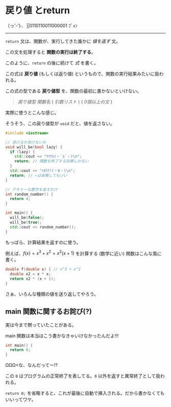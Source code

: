 # 戻り値 とreturn

（っ'-')╮ =͟͟͞͞0110110011000001 ﾌﾞｫﾝ

---

`return` 文は、関数が、実行してきた誰かに *値を返す* 文。

この文を処理すると **関数の実行は終了する**。


このように、`return` の後に続けて *式* を書く。

この式は **戻り値** (もしくは返り値) というもので、関数の実行結果みたいに扱われる。

この式の型である **戻り値型** を、関数の最初に書かないといけない。

> *戻り値型* *関数名* ( *引数リスト* ) { *0個以上の文* }

実際に使うとこんな感じ。

そうそう、この戻り値型が `void` だと、値を返さない。

```cpp
#include <iostream>

// 怠けるか怠けないか
void will_be(bool lazy) {
  if (lazy) {
    std::cout << "ﾅﾏｹﾙ(・´з`・)\n";
    return; // 関数を終了する効果しかない
  }
  std::cout << "ﾊﾀﾗｸ!(・∀・)\n";
  return; // ←は省略してもいい
}

// テキトーな数字を返すだけ
int random_number() {
  return 4;
}

int main() {
  will_be(false);
  will_be(true);
  std::cout << random_number();
}
```

もっぱら、計算結果を返すのに使う。

例えば、$f(x) = x^3 + x^2 = x^2 (x + 1)$ を計算する (数学に近い) 関数はこんな風に書く。

```cpp
double f(double x) { // x^3 + x^2
  double x2 = x * x;
  return x2 * (x + 1);
}
```

さぁ、いろんな種類の値を送り返してやろう。


## main 関数に関するお詫び(?)

実は今まで黙っていたことがある。

main 関数は本当はこう書かなきゃいけなかったんだよ!!!

```cpp
int main() {
  return 0;
}
```

ΩΩΩ<な、なんだってー!?

この `0` はプログラムの正常終了を表してる。`0` 以外を返すと異常終了として扱われる。

`return 0;` を省略すると、これが最後に自動で挿入される。だから書かなくてもいいってワケ。
